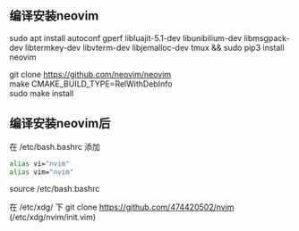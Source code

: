 编译安装neovim
---

sudo apt install autoconf gperf libluajit-5.1-dev libunibilium-dev libmsgpack-dev libtermkey-dev libvterm-dev libjemalloc-dev tmux && sudo pip3 install neovim

git clone https://github.com/neovim/neovim  
make CMAKE_BUILD_TYPE=RelWithDebInfo  
sudo make install  

编译安装neovim后
---

在 /etc/bash.bashrc 添加
```bash
alias vi="nvim"
alias vim="nvim"
```
source /etc/bash.bashrc

在 /etc/xdg/ 下 git clone https://github.com/474420502/nvim (/etc/xdg/nvim/init.vim)
